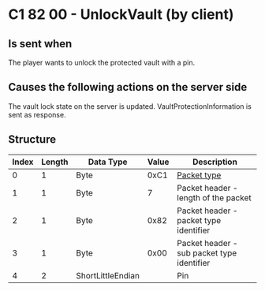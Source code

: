 # C1 82 00 - UnlockVault (by client)

## Is sent when

The player wants to unlock the protected vault with a pin.

## Causes the following actions on the server side

The vault lock state on the server is updated. VaultProtectionInformation is sent as response.

## Structure

| Index | Length | Data Type | Value | Description |
|-------|--------|-----------|-------|-------------|
| 0 | 1 |   Byte   | 0xC1  | [Packet type](PacketTypes.md) |
| 1 | 1 |    Byte   |   7   | Packet header - length of the packet |
| 2 | 1 |    Byte   | 0x82  | Packet header - packet type identifier |
| 3 | 1 |    Byte   | 0x00  | Packet header - sub packet type identifier |
| 4 | 2 | ShortLittleEndian |  | Pin |